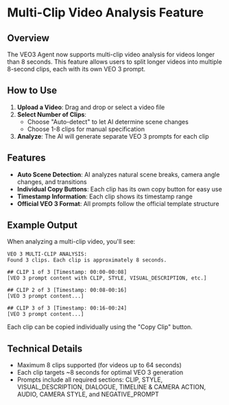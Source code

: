 # Multi-Clip Video Analysis Feature

## Overview
The VEO3 Agent now supports multi-clip video analysis for videos longer than 8 seconds. This feature allows users to split longer videos into multiple 8-second clips, each with its own VEO 3 prompt.

## How to Use

1. **Upload a Video**: Drag and drop or select a video file
2. **Select Number of Clips**: 
   - Choose "Auto-detect" to let AI determine scene changes
   - Choose 1-8 clips for manual specification
3. **Analyze**: The AI will generate separate VEO 3 prompts for each clip

## Features

- **Auto Scene Detection**: AI analyzes natural scene breaks, camera angle changes, and transitions
- **Individual Copy Buttons**: Each clip has its own copy button for easy use
- **Timestamp Information**: Each clip shows its timestamp range
- **Official VEO 3 Format**: All prompts follow the official template structure

## Example Output

When analyzing a multi-clip video, you'll see:

```
VEO 3 MULTI-CLIP ANALYSIS:
Found 3 clips. Each clip is approximately 8 seconds.

## CLIP 1 of 3 [Timestamp: 00:00-00:08]
[VEO 3 prompt content with CLIP, STYLE, VISUAL_DESCRIPTION, etc.]

## CLIP 2 of 3 [Timestamp: 00:08-00:16]
[VEO 3 prompt content...]

## CLIP 3 of 3 [Timestamp: 00:16-00:24]
[VEO 3 prompt content...]
```

Each clip can be copied individually using the "Copy Clip" button.

## Technical Details

- Maximum 8 clips supported (for videos up to 64 seconds)
- Each clip targets ~8 seconds for optimal VEO 3 generation
- Prompts include all required sections: CLIP, STYLE, VISUAL_DESCRIPTION, DIALOGUE, TIMELINE & CAMERA ACTION, AUDIO, CAMERA STYLE, and NEGATIVE_PROMPT